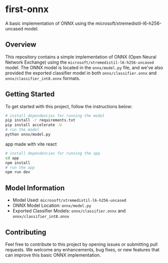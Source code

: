 # first-onnx
A basic implementation of ONNX using the microsoft/xtremedistil-l6-h256-uncased model.

## Overview

This repository contains a simple implementation of ONNX (Open Neural Network Exchange) using the `microsoft/xtremedistil-l6-h256-uncased` model. The ONNX model is located in the `onnx/model.py` file, and we've also provided the exported classifier model in both `onnx/classifier.onnx` and `onnx/classifier_int8.onnx` formats.

## Getting Started
To get started with this project, follow the instructions below:

```bash
# install dependencies for running the model
pip install -r requirements.txt
pip install accelerate -U
# run the model
python onnx/model.py
```

app made with vite react 

```bash
# install dependencies for running the app
cd app
npm install
# run the app
npm run dev
```



## Model Information
- Model Used: `microsoft/xtremedistil-l6-h256-uncased`
- ONNX Model Location: `onnx/model.py`
- Exported Classifier Models: `onnx/classifier.onnx` and `onnx/classifier_int8.onnx`

## Contributing
Feel free to contribute to this project by opening issues or submitting pull requests. We welcome any enhancements, bug fixes, or new features that can improve this basic ONNX implementation.
